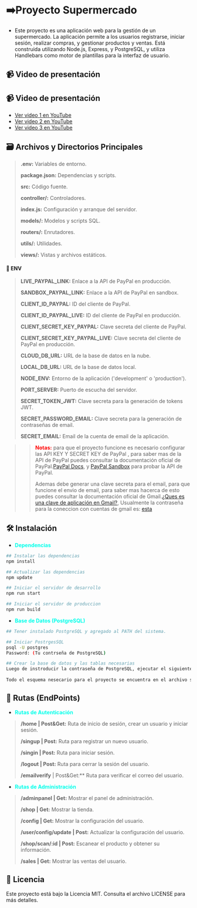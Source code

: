 # ➡️**Proyecto Supermercado**

- Este proyecto es una aplicación web para la gestión de un supermercado. La aplicación permite a los usuarios registrarse, iniciar sesión, realizar compras, y gestionar productos y ventas. Está construida utilizando Node.js, Express, y PostgreSQL, y utiliza Handlebars como motor de plantillas para la interfaz de usuario.

## 📹 **Video de presentación**
## 📹 **Video de presentación**

* [Ver video 1 en YouTube](https://www.youtube.com/embed/wOTfcEfk33Q)
* [Ver video 2 en YouTube](https://www.youtube.com/embed/xbfm7xwqmQM)
* [Ver video 3 en YouTube](https://www.youtube.com/embed/e7omqwhBpHA)

## 🗃️ **Archivos y Directorios Principales**
> **.env:** Variables de entorno.
>
> **package.json:** Dependencias y scripts.
>
> **src:** Código fuente.
>
> **controller/:** Controladores.
>
> **index.js:** Configuración y arranque del servidor.
>
> **models/:** Modelos y scripts SQL.
>
> **routers/:** Enrutadores.
>
> **utils/:** Utilidades.
>
> **views/:** Vistas y archivos estáticos.

#### 🔑 **ENV**
>
>  **LIVE_PAYPAL_LINK:** Enlace a la API de PayPal en producción.
>
> **SANDBOX_PAYPAL_LINK:** Enlace a la API de PayPal en sandbox.
>
> **CLIENT_ID_PAYPAL:** ID del cliente de PayPal.
>
> **CLIENT_ID_PAYPAL_LIVE:** ID del cliente de PayPal en producción.
>
> **CLIENT_SECRET_KEY_PAYPAL:** Clave secreta del cliente de PayPal.
>
> **CLIENT_SECRET_KEY_PAYPAL_LIVE:** Clave secreta del cliente de PayPal en producción.
>
> **CLOUD_DB_URL:** URL de la base de datos en la nube.
>
> **LOCAL_DB_URL:** URL de la base de datos local.
>
> **NODE_ENV:** Entorno de la aplicación ('development' o 'production').
>
> **PORT_SERVER:** Puerto de escucha del servidor.
>
> **SECRET_TOKEN_JWT:** Clave secreta para la generación de tokens JWT.
>
> **SECRET_PASSWORD_EMAIL:** Clave secreta para la generación de contraseñas de email.
>
> **SECRET_EMAIL:** Email de la cuenta de email de la aplicación.

>> <span style="color: rgb(255, 0, 0);">**Notas:**</span>
> para que el proyecto funcione es necesario configurar las API KEY  Y SECRET KEY de PayPal , para saber mas de la API de PayPal puedes consultar la documentación oficial de PayPal.[PayPal Docs](https://developer.paypal.com/), y [PayPal Sandbox](https://www.sandbox.paypal.com/) para probar la API de PayPal.
>>
>> Ademas debe generar una clave secreta para el email, para que funcione el envio de email, para saber mas hacerca de esto puedes consultar la documentación oficial de Gmail.[¿Ques es una clave de aplicación en Gmail?](https://support.google.com/mail/answer/185833?hl=es-419#:~:text=Una%20contrase%C3%B1a%20de%20la%20aplicaci%C3%B3n,Verificaci%C3%B3n%20en%202%20pasos%20activada.), Usualmente la contraseña para la coneccion con cuentas de gmail es: [esta](https://myaccount.google.com/apppasswords?continue=https://myaccount.google.com/security?hl%3Den%26utm_source%3DOGB%26utm_medium%3Dact%26gar%3DWzBd&rapt=AEjHL4N0-g1FQx_6quW3VbsRTBblXUvaSBpKJQPts-ceH6xRqhIw19TYqnjbvP-nyksCfqhK0ejfUQA2A05AU2mGJojQAPFve1T-l_nqvTvkKu83sxmyhZQ)

## 🛠️ **Instalación**
 - <span style="color:rgb(0, 255, 234);">**Dependencias**</span> 
```bash
## Instalar las dependencias
npm install
```

```bash
## Actualizar las dependencias
npm update
```

```bash
## Iniciar el servidor de desarrollo
npm run start
```

```bash
## Iniciar el servidor de produccion
npm run build
```
- <span style="color:rgb(0, 255, 234);">**Base de Datos (PostgreSQL)**</span> 
 ```bash
## Tener instalado PostgreSQL y agregado al PATH del sistema.
```

```bash
## Iniciar PostrgesSQL
psql -U postgres
Password: (Tu contrseña de PostgreSQL)
```

```bash
## Crear la base de datos y las tablas necesarias
Luego de instroducir la contraseña de PostgreSQL, ejecutar el siguiente comando para crear la base de datos y las tablas necesarias:
 
Todo el esquema nesecario para el proyecto se encuentra en el archivo src/models/db.sql.
```

## 🚀 **Rutas (EndPoints)**
- <span style="color:rgb(0, 255, 234);">**Rutas de Autenticación**</span> 

> **/home | Post&Get:** Ruta de inicio de sesión, crear un usuario y iniciar sesión.
>
> **/singup | Post:** Ruta para registrar un nuevo usuario.
>
> **/singin | Post:** Ruta para iniciar sesión.
>
> **/logout | Post:** Ruta para cerrar la sesión del usuario.
>
> **/emailverify** | Post&Get:** Ruta para verificar el correo del usuario.
>

- <span style="color:rgb(0, 255, 234);">**Rutas de Administración**</span> 

> **/adminpanel | Get:** Mostrar el panel de administración.
>
> **/shop | Get:** Mostrar la tienda.
>
> **/config | Get:** Mostrar la configuración del usuario.
>
> **/user/config/update | Post:** Actualizar la configuración del usuario.
>
> **/shop/scan/:id | Post:** Escanear el producto y obtener su información.
>
> **/sales | Get:** Mostrar las ventas del usuario.

## 📄 Licencia
Este proyecto está bajo la Licencia MIT. Consulta el archivo LICENSE para más detalles.

